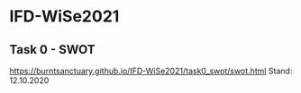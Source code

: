 # IFD-WiSe2021


## Task 0 - SWOT
https://burntsanctuary.github.io/IFD-WiSe2021/task0_swot/swot.html
Stand: 12.10.2020
